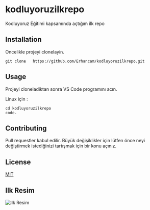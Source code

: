 # kodluyoruzilkrepo
Kodluyoruz Eğitimi kapsamında açtığım ilk repo

## Installation
Oncelikle projeyi clonelayin.
```
git clone   https://github.com/Erhancam/kodluyoruzilkrepo.git
```

## Usage
Projeyi cloneladiktan sonra VS Code programını acın.

Linux için :
```
cd kodluyoruzilkrepo
code.
```

## Contributing
Pull requestler kabul edilir. Büyük değişiklikler için lütfen önce neyi değiştirmek istediğinizi tartışmak için bir konu açınız.

## License
[MIT](https://choosealicense.com/licenses/mit/)

## Ilk Resim
![Ilk Resim](https://i.pinimg.com/736x/54/da/f2/54daf2a223132f4916496515dc2d149c.jpg)

